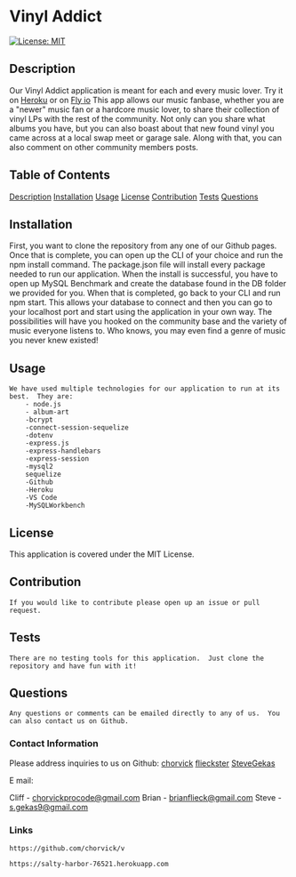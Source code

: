 # Vinyl Addict

[![License: MIT](https://img.shields.io/badge/License-MIT-yellow.svg)](https://opensource.org/licenses/MIT)

## Description

Our Vinyl Addict application is meant for each and every music lover. Try it on [Heroku](https://salty-harbor-76521.herokuapp.com) or on [Fly io](https://salty-harbor-76521.fly.dev/) This app allows our music fanbase, whether you are a "newer" music fan or a hardcore music lover, to share their collection of vinyl LPs with the rest of the community. Not only can you share what albums you have, but you can also boast about that new found vinyl you came across at a local swap meet or garage sale. Along with that, you can also comment on other community members posts.

## Table of Contents

[Description](#description)
[Installation](#installation)
[Usage](#usage)
[License](#license)
[Contribution](#contribution)
[Tests](#tests)
[Questions](#questions)

## Installation

First, you want to clone the repository from any one of our Github pages. Once that is complete, you can open up the CLI of your choice and run the npm install command. The package.json file will install every package needed to run our application. When the install is successful, you have to open up MySQL Benchmark and create the database found in the DB folder we provided for you. When that is completed, go back to your CLI and run npm start. This allows your database to connect and then you can go to your localhost port and start using the application in your own way. The possibilities will have you hooked on the community base and the variety of music everyone listens to. Who knows, you may even find a genre of music you never knew existed!

## Usage

    We have used multiple technologies for our application to run at its best.  They are:
        - node.js
        - album-art
        -bcrypt
        -connect-session-sequelize
        -dotenv
        -express.js
        -express-handlebars
        -express-session
        -mysql2
        sequelize
        -Github
        -Heroku
        -VS Code
        -MySQLWorkbench

## License

This application is covered under the MIT License.

## Contribution

    If you would like to contribute please open up an issue or pull request.

## Tests

    There are no testing tools for this application.  Just clone the repository and have fun with it!

## Questions

    Any questions or comments can be emailed directly to any of us.  You can also contact us on Github.

### Contact Information

Please address inquiries to us on Github:
[chorvick](https://github.com/chorvick)
[flieckster](https://github.com/flieckster)
[SteveGekas](https://github.com/SteveGekas)

E mail:

Cliff - chorvickprocode@gmail.com
Brian - brianflieck@gmail.com
Steve - s.gekas9@gmail.com

### Links

    https://github.com/chorvick/v

    https://salty-harbor-76521.herokuapp.com
